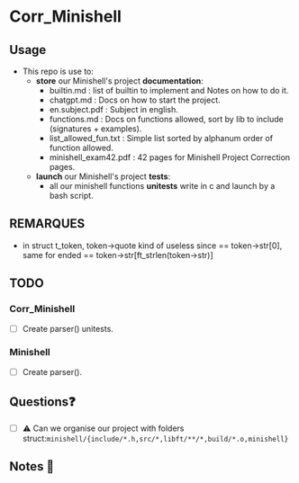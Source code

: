 # Corr_Minishell

## Usage
- This repo is use to:
    - **store** our Minishell's project **documentation**:
        - builtin.md : list of builtin to implement and Notes on how to do it.
        - chatgpt.md : Docs on how to start the project.
        - en.subject.pdf : Subject in english.
        - functions.md : Docs on functions allowed, sort by lib to include (signatures + examples).
        - list_allowed_fun.txt : Simple list sorted by alphanum order of function allowed.
        - minishell_exam42.pdf : 42 pages for Minishell Project Correction pages.
    - **launch** our Minishell's project **tests**:
        - all our minishell functions **unitests** write in c and launch by a bash script.

## REMARQUES
- in struct t_token, token->quote kind of useless since == token->str[0], same for ended == token->str[ft_strlen(token->str)]

## TODO
### Corr_Minishell
- [ ] Create parser() unitests.
### Minishell
- [ ] Create parser().

## Questions❓
- [ ] ⚠️ Can we organise our project with folders struct:`minishell/{include/*.h,src/*,libft/**/*,build/*.o,minishell}`

## Notes 📓  
